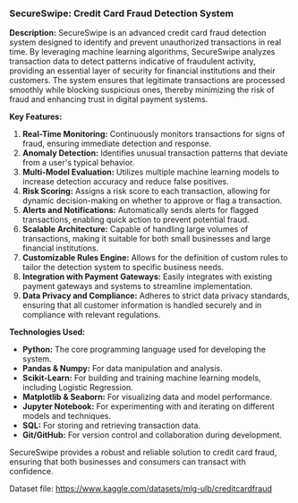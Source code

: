 ### SecureSwipe: Credit Card Fraud Detection System

**Description:**
SecureSwipe is an advanced credit card fraud detection system designed to identify and prevent unauthorized transactions in real time. By leveraging machine learning algorithms, SecureSwipe analyzes transaction data to detect patterns indicative of fraudulent activity, providing an essential layer of security for financial institutions and their customers. The system ensures that legitimate transactions are processed smoothly while blocking suspicious ones, thereby minimizing the risk of fraud and enhancing trust in digital payment systems.

**Key Features:**
1. **Real-Time Monitoring:** Continuously monitors transactions for signs of fraud, ensuring immediate detection and response.
2. **Anomaly Detection:** Identifies unusual transaction patterns that deviate from a user's typical behavior.
3. **Multi-Model Evaluation:** Utilizes multiple machine learning models to increase detection accuracy and reduce false positives.
4. **Risk Scoring:** Assigns a risk score to each transaction, allowing for dynamic decision-making on whether to approve or flag a transaction.
5. **Alerts and Notifications:** Automatically sends alerts for flagged transactions, enabling quick action to prevent potential fraud.
6. **Scalable Architecture:** Capable of handling large volumes of transactions, making it suitable for both small businesses and large financial institutions.
7. **Customizable Rules Engine:** Allows for the definition of custom rules to tailor the detection system to specific business needs.
8. **Integration with Payment Gateways:** Easily integrates with existing payment gateways and systems to streamline implementation.
9. **Data Privacy and Compliance:** Adheres to strict data privacy standards, ensuring that all customer information is handled securely and in compliance with relevant regulations.

**Technologies Used:**
- **Python:** The core programming language used for developing the system.
- **Pandas & Numpy:** For data manipulation and analysis.
- **Scikit-Learn:** For building and training machine learning models, including Logistic Regression.
- **Matplotlib & Seaborn:** For visualizing data and model performance.
- **Jupyter Notebook:** For experimenting with and iterating on different models and techniques.
- **SQL:** For storing and retrieving transaction data.
- **Git/GitHub:** For version control and collaboration during development.

SecureSwipe provides a robust and reliable solution to credit card fraud, ensuring that both businesses and consumers can transact with confidence.

Dataset file: https://www.kaggle.com/datasets/mlg-ulb/creditcardfraud

